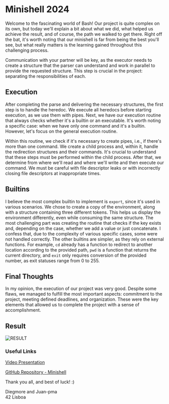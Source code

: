 # Minishell 2024

Welcome to the fascinating world of Bash! Our project is quite complex on its own, but today we'll explain a bit about what we did, what helped us achieve the result, and of course, the path we walked to get there. Right off the bat, it's worth noting that our minishell is far from being the best you'll see, but what really matters is the learning gained throughout this challenging process.

Communication with your partner will be key, as the executor needs to create a structure that the parser can understand and work in parallel to provide the requested structure. This step is crucial in the project: separating the responsibilities of each.

## Execution

After completing the parse and delivering the necessary structures, the first step is to handle the heredoc. We execute all heredocs before starting execution, as we use them with pipes. Next, we have our execution routine that always checks whether it's a builtin or an executable. It's worth noting a specific case: when we have only one command and it's a builtin. However, let's focus on the general execution routine.

Within this routine, we check if it's necessary to create pipes, i.e., if there's more than one command. We create a child process and, within it, handle the redirection structures and their commands. It's crucial to understand that these steps must be performed within the child process. After that, we determine from where we'll read and where we'll write and then execute our command. We must be careful with file descriptor leaks or with incorrectly closing file descriptors at inappropriate times.

## Builtins

I believe the most complex builtin to implement is `export`, since it's used in various scenarios. We chose to create a copy of the environment, along with a structure containing three different tokens. This helps us display the environment differently, even while consuming the same structure. The most challenging part was creating the routine that checks if the key exists and, depending on the case, whether we add a value or just concatenate. I confess that, due to the complexity of various specific cases, some were not handled correctly. The other builtins are simpler, as they rely on external functions. For example, `cd` already has a function to redirect to another location according to the provided path, `pwd` is a function that returns the current directory, and `exit` only requires conversion of the provided number, as exit statuses range from 0 to 255.

## Final Thoughts

In my opinion, the execution of our project was very good. Despite some flaws, we managed to fulfill the most important aspects: commitment to the project, meeting defined deadlines, and organization. These were the key elements that allowed us to complete the project with a sense of accomplishment.

## Result

![RESULT](https://i.imgur.com/0twltqs.png)

### Useful Links

[Video Presentation](https://youtu.be/yHDzFRWmLGA?si=WkXmLU5iD3UsIq9r)

[GitHub Repository - Minishell](https://github.com/zstenger93/minishell/blob/master/mindmap.png)

Thank you all, and best of luck! :)

Diegmore and Juan-pma  
42 Lisboa

